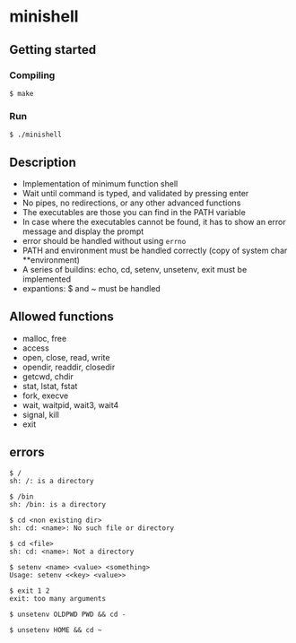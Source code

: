 # minishell

## Getting started
### Compiling
```
$ make
```

### Run
```
$ ./minishell
```

## Description

- Implementation of minimum function shell
- Wait until command is typed, and validated by pressing enter
- No pipes, no redirections, or any other advanced functions
- The executables are those you can find in the PATH variable
- In case where the executables cannot be found, it has to show an error message and display the prompt
- error should be handled without using `errno`
- PATH and environment must be handled correctly (copy of system char \*\*environment)
- A series of buildins: echo, cd, setenv, unsetenv, exit must be implemented
- expantions: $ and ~ must be handled

## Allowed functions

- malloc, free
- access
- open, close, read, write
- opendir, readdir, closedir
- getcwd, chdir
- stat, lstat, fstat
- fork, execve
- wait, waitpid, wait3, wait4
- signal, kill
- exit

## errors

```
$ /
sh: /: is a directory

$ /bin
sh: /bin: is a directory

$ cd <non existing dir>
sh: cd: <name>: No such file or directory

$ cd <file>
sh: cd: <name>: Not a directory

$ setenv <name> <value> <something>
Usage: setenv <<key> <value>>

$ exit 1 2
exit: too many arguments

$ unsetenv OLDPWD PWD && cd -

$ unsetenv HOME && cd ~

```
